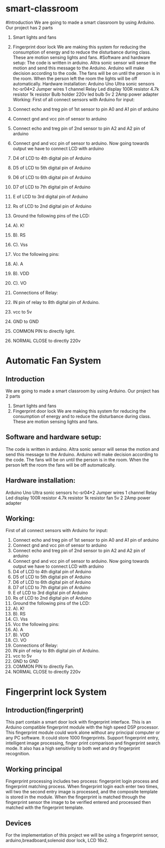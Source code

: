 # smart-classroom
#Introduction 
We are going to made a smart classroom by using Arduino. Our project has 2 parts 
1. Smart lights and fans
2. Fingerprint door lock
We are making this system for reducing the consumption of energy and to reduce the disturbance during class. These are motion sensing lights and fans.
#Software and hardware setup: 
The code is written in arduino. Altra sonic sensor will sense the motion and send this message to the Arduino. Arduino will make decision according to the code. The fans will be on until the person is in the room. When the person left the room the lights will be off automatically.
Hardware installation: 
Arduino  Uno
Ultra sonic sensors hc-sr04*2
Jumper wires
1 channel Relay 
Led display 
100R resistor
4.7k resistor
1k resistor
Bulb holder
220v led bulb
5v 2 2Amp power adapter
Working:
First of all connect sensors with Arduino for input:

1. Connect echo and treg pin of 1st sensor to pin A0 and A1 pin of arduino
2. Connect gnd and vcc pin of sensor to arduino
3. Connect echo and treg pin of 2nd sensor to pin A2 and A2 pin of arduino
4. Connect gnd and vcc pin of sensor to arduino. Now going towards output we have to connect LCD with arduino
5. D4 of LCD to 4th digital pin of Arduino
6. D5 of LCD to 5th digital pin of Arduino
7. D6 of LCD to 6th digital pin of Arduino
8. D7 of LCD to 7th digital pin of Arduino
9. E of LCD to 3rd digital pin of Arduino
10. Rs of LCD to 2nd digital pin of Arduino
11. Ground the following pins of the LCD:
12. A). K!
13. B). RS
14. C). Vss
15. Vcc the following pins:
16. A). A
17. B). VDD
18. C). VO
19. Connections of Relay:
20. IN pin of relay to 8th digital pin of Arduino.
21. vcc to 5v
22. GND to GND
23. COMMON PIN to directly light.
24. NORMAL CLOSE to directly 220v

# Automatic Fan System

## Introduction 
We are going to made a smart classroom by using Arduino. Our project has 2 parts 
1. Smart lights and fans
2. Fingerprint door lock
We are making this system for reducing the consumption of energy and to reduce the disturbance during class. These are motion sensing lights and fans.
## Software and hardware setup: 
The code is written in arduino. Altra sonic sensor will sense the motion and send this message to the Arduino. Arduino will make decision according to the code. The fans will be on until the person is in the room. When the person left the room the fans will be off automatically.
## Hardware installation: 
Arduino  Uno
Ultra sonic sensors hc-sr04*2
Jumper wires
1 channel Relay 
Led display 
100R resistor
4.7k resistor
1k resistor
fan
5v 2 2Amp power adapter
## Working:
First of all connect sensors with Arduino for input:

1. Connect echo and treg pin of 1st sensor to pin A0 and A1 pin of arduino
2. Connect gnd and vcc pin of sensor to arduino
3. Connect echo and treg pin of 2nd sensor to pin A2 and A2 pin of arduino
4. Connect gnd and vcc pin of sensor to arduino. Now going towards output we have to connect LCD with arduino
5. D4 of LCD to 4th digital pin of Arduino
6. D5 of LCD to 5th digital pin of Arduino
7. D6 of LCD to 6th digital pin of Arduino
8. D7 of LCD to 7th digital pin of Arduino
9. E of LCD to 3rd digital pin of Arduino
10. Rs of LCD to 2nd digital pin of Arduino
11. Ground the following pins of the LCD:
12. A). K!
13. B). RS
14. C). Vss
15. Vcc the following pins:
16. A). A
17. B). VDD
18. C). VO
19. Connections of Relay:
20. IN pin of relay to 8th digital pin of Arduino.
21. vcc to 5v
22. GND to GND
23. COMMON PIN to directly Fan.
24. NORMAL CLOSE to directly 220v

# Fingerprint lock System

## Introduction(fingerprint)
This part contain a smart door lock with fingerprint interface. This is an Arduino compatible fingerprint module with the high speed DSP processor. This fingerprint module could work alone without any principal computer or any PC software. It could store 1000 fingerprints. Support fingerprint entry, intelligent image processing, finger print comparison and fingerprint search mode. It also has a high sensitivity to both wet and dry fingerprint recognition.

## Working principal
Fingerprint processing includes two process: fingerprint login process and fingerprint matching process. When fingerprint login each enter two times, will two the second entry image is processed, and the composite template is stored in the module. When the fingerprint is matched through the fingerprint sensor the image to be verified entered and processed then matched with the fingerprint template.

## Devices 
For the implementation of this project we will be using a fingerprint sensor, arduino,breadboard,solenoid door lock, LCD 16x2.




